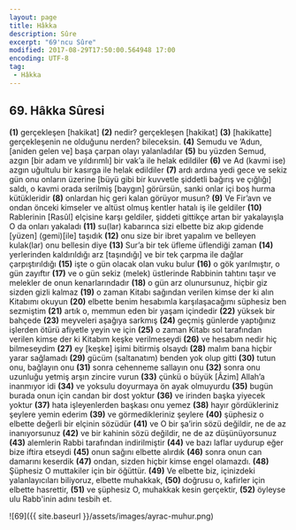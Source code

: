 ```yaml
---
layout: page
title: Hâkka
description: Sûre
excerpt: "69'ncu Sûre"
modified: 2017-08-29T17:50:00.564948 17:00
encoding: UTF-8
tag: 
 - Hâkka
---
```


## 69. Hâkka Sûresi

**(1)** gerçekleşen [hakikat]
**(2)** nedir? gerçekleşen [hakikat]
**(3)** [hakikatte] gerçekleşenin ne olduğunu nerden? bileceksin.
**(4)** Semudu ve ’Adun, [aniden gelen ve] başa çarpan olayı yalanladılar
**(5)** bu yüzden Semud, azgın [bir adam ve yıldırımlı] bir vak’a ile helak edildiler
**(6)** ve Ad (kavmi ise) azgın uğultulu bir kasırga ile helak edildiler
**(7)** ardı ardına yedi gece ve sekiz gün onu onların üzerine [büyü gibi bir kuvvetle şiddetli bağırış ve çığlığı] saldı, o kavmi orada serilmiş [baygın] görürsün, sanki onlar içi boş hurma kütükleridir
**(8)** onlardan hiç geri kalan görüyor musun?
**(9)** Ve Fir’avn ve ondan önceki kimseler ve altüst olmuş kentler hatalı iş ile geldiler
**(10)** Rablerinin [Rasûl] elçisine karşı geldiler, şiddeti gittikçe artan bir yakalayışla O da onları yakaladı
**(11)** su(lar) kabarınca sizi elbette biz akıp gidende [yüzen] (gemi)[ile] taşıdık
**(12)** onu size bir ibret yapalım ve belleyen kulak(lar) onu bellesin diye
**(13)** Sur’a bir tek üfleme üflendiği zaman
**(14)** yerlerinden kaldırıldığı arz [taşındığı] ve bir tek çarpma ile dağlar çarpıştırıldığı
**(15)** işte o gün olacak olan vuku bulur
**(16)** o gök yarılmıştır, o gün zayıftır
**(17)** ve o gün sekiz (melek) üstlerinde Rabbinin tahtını taşır ve melekler de onun kenarlarındadır
**(18)** o gün arz olunursunuz, hiçbir giz sizden gizli kalmaz
**(19)** o zaman Kitabı sağından verilen kimse der ki alın Kitabımı okuyun
**(20)** elbette benim hesabımla karşılaşacağımı süphesiz ben sezmiştim 
**(21)** artık o, memmun eden bir yaşam içindedir
**(22)** yüksek bir bahçede
**(23)** meyveleri aşağıya sarkmış
**(24)** geçmiş günlerde yaptığınız işlerden ötürü afiyetle yeyin ve için
**(25)** o zaman Kitabı sol tarafından verilen kimse der ki Kitabım keşke verilmeseydi
**(26)** ve hesabım nedir hiç bilmeseydim
**(27)** ey [keşke] işimi bitirmiş olsaydı
**(28)** malım bana hiçbir yarar sağlamadı
**(29)** gücüm (saltanatım) benden yok olup gitti
**(30)** tutun onu, bağlayın onu
**(31)** sonra cehenneme sallayın onu
**(32)** sonra onu uzunluğu yetmiş arşın zincire vurun
**(33)** çünkü o büyük  [Âzim] Allah’a inanmıyor idi
**(34)** ve yoksulu doyurmaya ön ayak olmuyurdu
**(35)** bugün burada onun için candan bir dost  yoktur
**(36)** ve irinden başka yiyecek yoktur
**(37)** hata işleyenlerden başkası onu yemez
**(38)** hayır gördükleriniz şeylere yemin ederim
**(39)** ve görmedikleriniz şeylere 
**(40)** şüphesiz o elbette değerli bir elçinin sözüdür
**(41)** ve O bir şa’irin sözü değildir, ne de az inanıyorsunuz
**(42)** ve bir kahinin sözü değildir, ne de az düşünüyorsunuz
**(43)** alemlerin Rabbi tarafından indirilmiştir
**(44)** ve bazı laflar uydurup eğer bize iftira etseydi
**(45)** onun sağını elbette alırdık
**(46)** sonra onun can damarını keserdik
**(47)** ondan, sizden hiçbir kimse engel olamazdı.
**(48)** Şüphesiz O muttakiler için bir öğüttür.
**(49)** Ve elbette biz, içinizdeki yalanlayıcıları biliyoruz, elbette muhakkak,
**(50)** doğrusu o, kafirler için elbette hasrettir,
**(51)** ve şüphesiz O, muhakkak kesin gerçektir,
**(52)** öyleyse ulu Rabb'inin adını tesbih et. 

![69]({{ site.baseurl }}/assets/images/ayrac-muhur.png)
